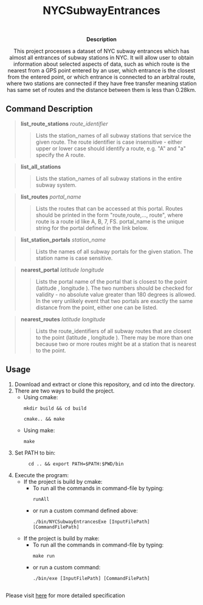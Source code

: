 <h1 align="center">NYCSubwayEntrances</h1>
<br>
<p align="center"><strong>Description</strong>
<p align="center">This project processes a dataset of NYC subway 
entrances which has almost all entrances of subway stations in NYC. 
 It will allow user to obtain information about selected aspects of 
 data, such as which route is the nearest from a GPS point entered by an
  user, which entrance is the closest from the entered point, or which 
  entrance is connected to an arbitral route, where two stations are 
  connected if they have free transfer meaning station has same 
  set of routes and the distance between them is less than 0.28km. <p></p>


<h2>Command Description</h2>

> **list_route_stations** *route_identifier*
> > Lists the station_names of all subway stations that service the
> > given route. The route identifier is case insensitive - either upper
> > or lower case should identify a route, e.g. "A" and "a" specify the
> > A route.

>  **list_all_stations** 
> >  Lists the station_names of all subway stations in the entire subway
> >  system.
							
>  **list_routes**  *portal_name* 
> > Lists the routes that can be accessed at this portal. Routes should
> > be printed in the form "route,route,..., route", where route is a
> > route id like A, B, 7, FS. portal_name is the unique string for the
> > portal defined in the link below.

> **list_station_portals**  *station_name* 
> > Lists the names of all subway portals for the given station. The
> > station name is case sensitive.

> **nearest_portal**  *latitude* *longitude* 
> > Lists the portal name of the portal that is closest to the point
> > (latitude , longitude ). The two numbers should be checked for
> > validity - no absolute value greater than 180 degrees is allowed. In
> > the very unlikely event that two portals are exactly the same
> > distance from the point, either one can be listed.

> **nearest_routes**  *latitude* *longitude* 
> > Lists the route_identifiers of all subway routes that are closest to
> > the point (latitude , longitude ). There may be more than one
> > because two or more routes might be at a station that is nearest to
> > the point.


<h2>Usage</h2>

1. Download and extract or clone this repository, and cd into the directory.
2. There are two ways to build the project.
    - Using cmake:
        ```shell
        mkdir build && cd build
        ```
        ```shell
        cmake.. && make
        ```
    - Using make:
        ```shell
        make
        ```
3. Set PATH to bin:
    ```shell
         cd .. && export PATH=$PATH:$PWD/bin
    ```
4. Execute the program:
    - If the project is build by cmake:
        - To run all the commands in command-file by typing:
            ```shell
            runAll
            ```
        - or run a custom command defined above:
            ``` shell
            ./bin/NYCSubwayEntrancesExe [InputFilePath] [CommandFilePath]
            ```
    - If the project is build by make:
        - To run all the commands in command-file by typing:
            ```shell
            make run
            ```
        - or run a custom command:
            ```shell
            ./bin/exe [InputFilePath] [CommandFilePath]
            ```


<h2></h2> 
<p>Please
     visit <a
     href="http://www.compsci.hunter.cuny.edu/~sweiss/course_materials/csci335/assignments_s19/project2_phase1.pdf">
     here</a> for more detailed specification</p>
